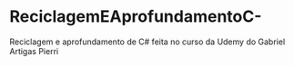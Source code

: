 # ReciclagemEAprofundamentoC-
Reciclagem e aprofundamento de C# feita no curso da Udemy do Gabriel Artigas Pierri 
